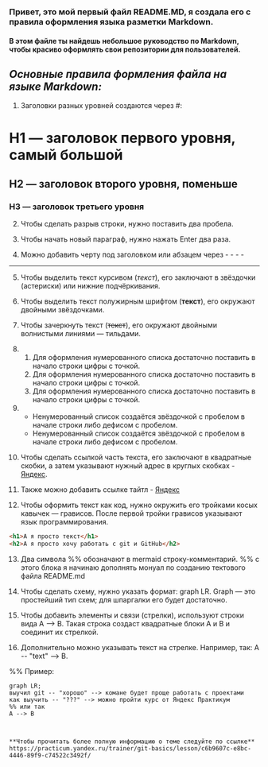### Привет, это мой первый файл README.MD, я создала его с правила оформления языка разметки Markdown.  

#### В этом файле ты найдешь небольшое руководство по Markdown, чтобы красиво оформлять свои репозитории для пользователей.

*Основные правила формления файла на языке Markdown:*
----
1) Заголовки разных уровней создаются через #:
# H1 — заголовок первого уровня, самый большой

## H2 — заголовок второго уровня, поменьше

### H3 — заголовок третьего уровня

2) Чтобы сделать разрыв строки, нужно поставить два пробела.

3) Чтобы начать новый параграф, нужно нажать Enter два раза.

4) Можно добавить черту под заголовком или абзацем через - - - -
----

5) Чтобы выделить текст курсивом (_текст_), его заключают в звёздочки (астериски) или нижние подчёркивания.

6) Чтобы выделить текст полужирным шрифтом (**текст**), его окружают двойными звёздочками.

7) Чтобы зачеркнуть текст (~~текст~~), его окружают двойными волнистыми линиями — тильдами.

8)  1. Для оформления нумерованного списка достаточно поставить в начало строки цифры с точкой.
    2. Для оформления нумерованного списка достаточно поставить в начало строки цифры с точкой.
    3. Для оформления нумерованного списка достаточно поставить в начало строки цифры с точкой.

9) * Ненумерованный список создаётся звёздочкой с пробелом в начале строки либо дефисом с пробелом.
   * Ненумерованный список создаётся звёздочкой с пробелом в начале строки либо дефисом с пробелом.

10) Чтобы сделать ссылкой часть текста, его заключают в квадратные скобки, а затем указывают нужный адрес в круглых скобках - [Яндекс](https://www.yandex.ru).

11) Также можно добавить ссылке тайтл - [Яндекс](https://www.yandex.ru "Я Yandex!")

12) Чтобы оформить текст как код, нужно окружить его тройками косых кавычек — грависов. После первой тройки грависов указывают язык программирования.
```html
<h1>А я просто текст</h1>
<h2>А я просто хочу работать с git и GitHub</h2>
```

13) Два символа %% обозначают в mermaid строку-комментарий.
%% с этого блока я начинаю дополнять монуал по созданию тектового файла README.md 

14) Чтобы сделать схему, нужно указать формат: graph LR. Graph — это простейший тип схем; для шпаргалки его будет достаточно.

15) Чтобы добавить элементы и связи (стрелки), используют строки вида A --> B. Такая строка создаст квадратные блоки А и B и соединит их стрелкой.

16) Дополнительно можно указывать текст на стрелке. Например, так: A -- "text" --> B.

%% Пример:
```mermaid
graph LR;
выучил git -- "хорошо" --> комане будет проще работать с проектами
как выучить -- "???" --> можно пройти курс от Яндекс Практикум
%% или так
A --> B



**Чтобы прочитать более полную информацию о теме следуйте по ссылке**
https://practicum.yandex.ru/trainer/git-basics/lesson/c6b9607c-e8bc-4446-89f9-c74522c3492f/
